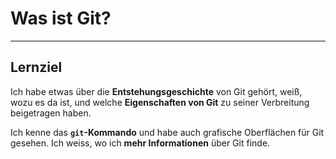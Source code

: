 # Was ist Git?

---

## Lernziel

Ich habe etwas über die **Entstehungsgeschichte** von Git gehört,
weiß, wozu es da ist,
und welche **Eigenschaften von Git**
zu seiner Verbreitung beigetragen haben.

Ich kenne das **`git`-Kommando** und habe auch grafische Oberflächen für Git gesehen.
Ich weiss, wo ich **mehr Informationen** über Git finde.



